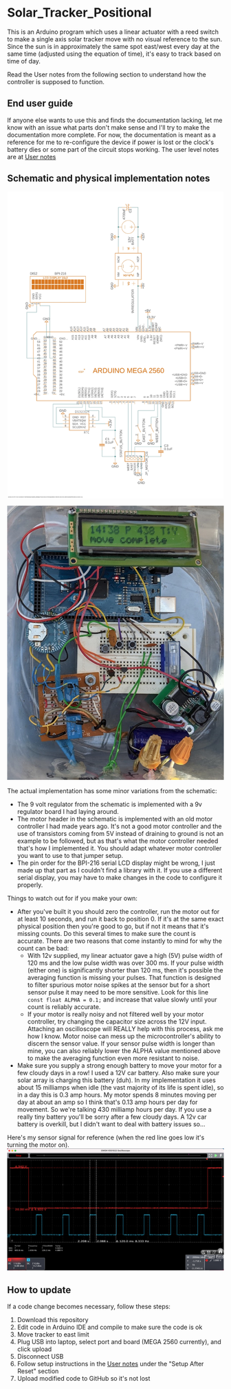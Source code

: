 # Solar_Tracker_Positional

This is an Arduino program which uses a linear actuator with a reed switch to make a single axis solar tracker move with no visual reference to the sun.  Since the sun is in approximately the same spot east/west every day at the same time (adjusted using the equation of time), it's easy to track based on time of day.

Read the User notes from the following section to understand how the controller is supposed to function.

## End user guide

If anyone else wants to use this and finds the documentation lacking, let me know with an issue what parts don't make sense and I'll try to make the documentation more complete.  For now, the documentation is meant as a reference for me to re-configure the device if power is lost or the clock's battery dies or some part of the circuit stops working.  The user level notes are at [User notes](https://jpangburn.github.io/solartracker/)

## Schematic and physical implementation notes

![Schematic](schematic.jpg)

![Actual Implementation](implementation.jpg)

The actual implementation has some minor variations from the schematic:

- The 9 volt regulator from the schematic is implemented with a 9v regulator board I had laying around.
- The motor header in the schematic is implemented with an old motor controller I had made years ago.  It's not a good motor controller and the use of transistors coming from 5V instead of draining to ground is not an example to be followed, but as that's what the motor controller needed that's how I implemented it.  You should adapt whatever motor controller you want to use to that jumper setup.
- The pin order for the BPI-216 serial LCD display might be wrong, I just made up that part as I couldn't find a library with it.  If you use a different serial display, you may have to make changes in the code to configure it properly.

Things to watch out for if you make your own:

-  After you've built it you should zero the controller, run the motor out for at least 10 seconds, and run it back to position 0.  If it's at the same exact physical position then you're good to go, but if not it means that it's missing counts.  Do this several times to make sure the count is accurate.  There are two reasons that come instantly to mind for why the count can be bad:
   - With 12v supplied, my linear actuator gave a high (5V) pulse width of 120 ms and the low pulse width was over 300 ms.  If your pulse width (either one) is significantly shorter than 120 ms, then it's possible the averaging function is missing your pulses.  That function is designed to filter spurious motor noise spikes at the sensor but for a short sensor pulse it may need to be more sensitive.  Look for this line `const float ALPHA = 0.1;` and increase that value slowly until your count is reliably accurate.
   - If your motor is really noisy and not filtered well by your motor controller, try changing the capacitor size across the 12V input.  Attaching an oscilloscope will REALLY help with this process, ask me how I know.  Motor noise can mess up the microcontroller's ability to discern the sensor value.  If your sensor pulse width is longer than mine, you can also reliably lower the ALPHA value mentioned above to make the averaging function even more resistant to noise.
- Make sure you supply a strong enough battery to move your motor for a few cloudy days in a row!  I used a 12V car battery.  Also make sure your solar array is charging this battery (duh).  In my implementation it uses about 15 milliamps when idle (the vast majority of its life is spent idle), so in a day this is 0.3 amp hours.  My motor spends 8 minutes moving per day at about an amp so I think that's 0.13 amp hours per day for movement.  So we're talking 430 milliamp hours per day.  If you use a really tiny battery you'll be sorry after a few cloudy days.  A 12v car battery is overkill, but I didn't want to deal with battery issues so...

Here's my sensor signal for reference (when the red line goes low it's turning the motor on).
![motor sensor oscilloscope](motor_sensor_scope.png)
## How to update

If a code change becomes necessary, follow these steps:

1. Download this repository
2. Edit code in Arduino IDE and compile to make sure the code is ok
3. Move tracker to east limit
4. Plug USB into laptop, select port and board (MEGA 2560 currently), and click upload
5. Disconnect USB
6. Follow setup instructions in the [User notes](https://jpangburn.github.io/solartracker/) under the "Setup After Reset" section
7. Upload modified code to GitHub so it's not lost
